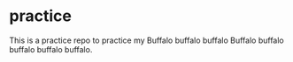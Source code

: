 # practice
This is a practice repo to practice my Buffalo buffalo buffalo Buffalo buffalo buffalo buffalo buffalo.
